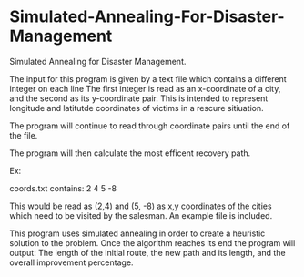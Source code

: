 # Simulated-Annealing-For-Disaster-Management
Simulated Annealing for Disaster Management.

The input for this program is given by a text file which contains a different integer on each line
The first integer is read as an x-coordinate of a city, and the second as its y-coordinate pair. This is intended to represent longitude and latitutde coordinates of victims in a rescure sitiuation.

The program will continue to read through coordinate pairs until the end of the file.

The program will then calculate the most efficent recovery path.

Ex:

coords.txt contains:
2
4
5
-8

This would be read as (2,4) and (5, -8) as x,y coordinates of the cities which need to be visited by the salesman.
An example file is included.

This program uses simulated annealing in order to create a heuristic solution to the problem. 
Once the algorithm reaches its end the program will output:
The length of the initial route, the new path and its length, and the overall improvement percentage.
